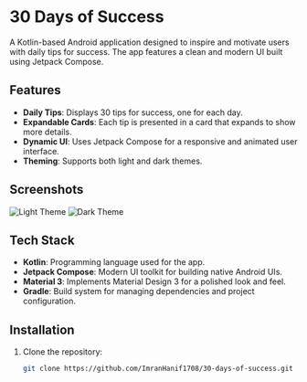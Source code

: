 # 30 Days of Success

A Kotlin-based Android application designed to inspire and motivate users with daily tips for success. The app features a clean and modern UI built using Jetpack Compose.

## Features

- **Daily Tips**: Displays 30 tips for success, one for each day.
- **Expandable Cards**: Each tip is presented in a card that expands to show more details.
- **Dynamic UI**: Uses Jetpack Compose for a responsive and animated user interface.
- **Theming**: Supports both light and dark themes.

## Screenshots

![Light Theme](screenshots/light_theme.png)
![Dark Theme](screenshots/dark_theme.png)

## Tech Stack

- **Kotlin**: Programming language used for the app.
- **Jetpack Compose**: Modern UI toolkit for building native Android UIs.
- **Material 3**: Implements Material Design 3 for a polished look and feel.
- **Gradle**: Build system for managing dependencies and project configuration.

## Installation

1. Clone the repository:
   ```bash
   git clone https://github.com/ImranHanif1708/30-days-of-success.git
